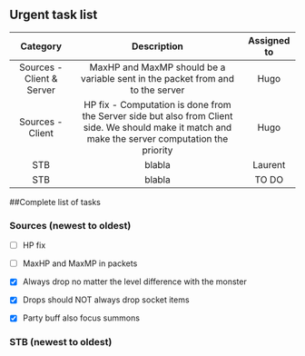 <!---
Here is a link to know how to make this file nice and clean:
https://guides.github.com/features/mastering-markdown/

- [x] @mentions, #refs, [links](), **formatting**, and <del>tags</del> supported
- [x] list syntax required (any unordered or ordered list supported)
- [x] this is a complete item
- [ ] this is an incomplete item

Some inspiration can also be found here: https://raw.githubusercontent.com/dev-osrose/osIROSE-new/master/README.md
-->

## Urgent task list
|   Category   |   Description  |  Assigned to  |
|     :---:    |     :---:      |     :---:     |
| Sources - Client & Server       | MaxHP and MaxMP should be a variable sent in the packet from and to the server     | Hugo    |
| Sources - Client     | HP fix - Computation is done from the Server side but also from Client side. We should make it match and make the server computation the priority      | Hugo      |
| STB     | blabla       | Laurent      |
| STB     | blabla       | TO DO      |




##Complete list of tasks
### Sources (newest to oldest)
- [ ] HP fix
- [ ] MaxHP and MaxMP in packets
- [x] Always drop no matter the level difference with the monster
- [x] Drops should NOT always drop socket items
- [x] Party buff also focus summons



### STB (newest to oldest)
